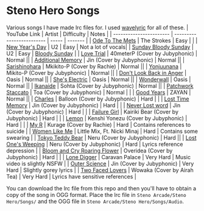 # Steno Hero Songs
Various songs I have made lrc files for. I used [wavelyric](https://timothyaveni.com/wavelyric/) for all of these.
| YouTube Link | Artist | Difficulty | Notes |
| ----------------------- | ------------------------- | ----- | ------- |
| [Ode To The Mets](https://youtu.be/LNq4xox99HY) | The Strokes | Easy | |
| [New Year's Day](https://youtu.be/vdLuk2Agamk) | U2 | Easy | Not a lot of vocals|
| [Sunday Bloody Sunday](https://youtu.be/CkeDjLZMRRk) | U2 | Easy | [Bloody Sunday](https://en.wikipedia.org/wiki/Bloody_Sunday_(1972)) |
| [Love Trial](https://youtu.be/68wFpO8oeM4) | 40meterP (Cover by Jubyphonic) | Normal ||
| [Additional Memory](https://youtu.be/2MdItMhbz_Y) | Jin (Cover by Jubyphonic) | Normal ||
| [Sarishinohara](https://youtu.be/0xBIJdsWLdc) | Mkikito-P (Cover by Rachie) | Normal ||
| [Yonjuunana](https://youtu.be/IFsV8_2Mzsc) | Mikito-P (Cover by Jubyphonic) | Normal ||
| [Don't Look Back in Anger](https://youtu.be/cmpRLQZkTb8) | Oasis | Normal ||
| [She's Electric](https://youtu.be/h9JZWhjQDvc) | Oasis | Normal ||
| [Wonderwall](https://youtu.be/sYffFEIAzdE) | Oasis | Normal ||
| [Ikanaide](https://youtu.be/fSCwqCsSK1g) | Sohta (Cover by Jubyphonic) | Normal ||
| [Patchwork Staccato](https://youtu.be/elC2uKfEKbg) | Toa (Cover by Jubyphonic) | Normal | |
| [Good Years](https://youtu.be/EB32NhsQGJA) | ZAYAN | Normal ||
| [Charles](https://youtu.be/-vOGY-XnTfM) | Balloon (Cover by Jubyphonic) | Hard | |
| [Lost Time Memory](https://youtu.be/LKrP_fu4m0s) | Jin (Cover by Jubyphonic) | Hard | |
| [Never Lost word](https://youtu.be/w_FjPxJF0oc) | Jin (Cover by Jubyphonic) | Hard | |
| [Failure Girl](https://youtu.be/Myh3uW8KhAw) | Kairiki Bear (Cover by Jubyphonic) | Hard | |
| [Lemon](https://youtu.be/ZXvY6NMoc78) | Kenshi Yonezu (Cover by Jubyphonic) | Hard | |
| [My R](https://youtu.be/AOV2c0TiPpI) | Kurage (Cover by Rachie) | Hard | Contains references to suicide |
| [Women Like Me](https://youtu.be/oOs8g8TIKrQ) | Little Mix, Ft. Nicki Minaj | Hard | Contains some swearing |
| [Tokyo Teddy Bear](https://youtu.be/MW2lEOvFrBE) | Neru (Cover by Jubyphonic) | Hard ||
| [Lost One's Weeping](https://youtu.be/nZHXSN6lEEw) | Neru (Cover by Jubyphonic) | Hard | Lyrics reference depression |
| [Bloom and Cry Roaring Flower](https://youtu.be/paYGk-CxRxM) | Overidea (Cover by Jubyphonic) | Hard | |
| [Lone Digger](https://youtu.be/UbQgXeY_zi4) | Caravan Palace | Very Hard | Music video is slightly NSFW |
| [Outer Science](https://youtu.be/-PgOrF3zD7o) | Jin (Cover by Jubyphonic) | Very Hard | Slightly gorey lyrics |
| [Two Faced Lovers](https://youtu.be/fuYunscI8eE) | Wowaka (Cover by Airah Tea) | Very Hard | Lyrics have sensitive references |


You can download the lrc file from this repo and then you'll have to obtain a copy of the song in OGG format. Place the lrc file in `Steno Arcade/Steno Hero/Songs/` and the OGG file in `Steno Arcade/Steno Hero/Songs/Audio`.
